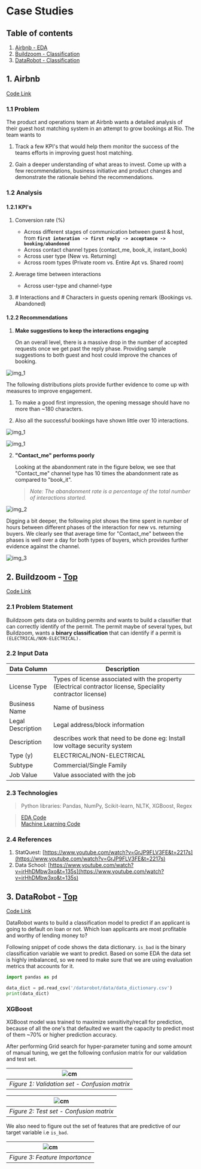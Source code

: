 # Case Studies

## **Table of contents** <a name="top"></a>
1. [Airbnb - EDA](#airbnb)
2. [Buildzoom - Classification](#buildzoom)
3. [DataRobot - Classification](#datarobot)

## 1. Airbnb <a name="airbnb"></a>
[Code Link](https://github.com/NikhilSawal/data_science_case_studies/tree/master/airbnb/plots)

### 1.1 Problem
The product and operations team at Airbnb wants a detailed analysis of their guest host matching system in an attempt to grow bookings at Rio. The team wants to
1. Track a few KPI's that would help them monitor the success of the teams efforts in improving guest host matching.

2. Gain a deeper understanding of what areas to invest. Come up with a few recommendations, business initiative and product changes and demonstrate the rationale behind the recommendations.

### 1.2 Analysis

#### 1.2.1 KPI's

1. Conversion rate (%)

   * Across different stages of communication between guest & host, from **`first interation -> first reply -> acceptance -> booking/abandoned`**
   * Across contact channel types (contact_me, book_it, instant_book)
   * Across user type (New vs. Returning)
   * Across room types (Private room vs. Entire Apt vs. Shared room)


2. Average time between interactions

    * Across user-type and channel-type


3. \# Interactions and # Characters in guests opening remark (Bookings vs. Abandoned)

#### 1.2.2 Recommendations

1. **Make suggestions to keep the interactions engaging**

    On an overall level, there is a massive drop in the number of accepted requests once we get past the reply phase. Providing sample suggestions to both guest and host could improve the chances of booking.

![img_1](plots/airbnb/conversion_over_time.png)

The following distributions plots provide further evidence to come up with measures to improve engagement.
1. To make a good first impression, the opening message should have no more than ~180 characters.

2. Also all the successful bookings have shown little over 10 interactions.

![img_1](plots/airbnb/first_inter_length_dist.png)

![img_1](plots/airbnb/count_interaction_dist.png)

2. **"Contact_me" performs poorly**

    Looking at the abandonment rate in the figure below, we see that "Contact_me" channel type has 10 times the abandonment rate as compared to "book_it".

    >*Note: The abandonment rate is a percentage of the total number of interactions started.*


![img_2](plots/airbnb/contact_channel_aban_conv_rate.png)


Digging a bit deeper, the following plot shows the time spent in number of hours between different phases of the interaction for new vs. returning buyers. We clearly see that average time for "Contact_me" between the phases is well over a day for both types of buyers, which provides further evidence against the channel.


![img_3](plots/airbnb/time_spent_contact_me.png)  

## 2. Buildzoom  <a name="buildzoom"></a> - [Top](#top)
[Code Link](https://github.com/NikhilSawal/data_science_case_studies/tree/master/buildzoom)



### 2.1 Problem Statement

Buildzoom gets data on building permits and wants to build a classifier that can correctly identify of the permit. The permit maybe of several types, but Buildzoom, wants a **binary classification** that can identify if a permit is ```(ELECTRICAL/NON-ELECTRICAL).```

### 2.2 Input Data
| Data Column | Description |
| ----------- | ----------- |
| License Type | Types of license associated with the property (Electrical contractor license, Speciality contractor license) |
| Business Name | Name of business |
| Legal Description | Legal address/block information |
| Description | describes work that need to be done eg: Install low voltage security system |
| Type (y) | ELECTRICAL/NON-ELECTRICAL |
| Subtype | Commercial/Single Family |
| Job Value | Value associated with the job |

### 2.3 Technologies
> Python libraries: Pandas, NumPy, Scikit-learn, NLTK, XGBoost, Regex

> [EDA Code](https://github.com/NikhilSawal/data_science_case_studies/tree/master/buildzoom)  
> [Machine Learning Code](https://github.com/NikhilSawal/data_science_case_studies/blob/master/buildzoom/solution.ipynb)

### 2.4 References
1. StatQuest: [https://www.youtube.com/watch?v=GrJP9FLV3FE&t=2217s](https://www.youtube.com/watch?v=GrJP9FLV3FE&t=2217s)
2. Data School: [https://www.youtube.com/watch?v=irHhDMbw3xo&t=135s](https://www.youtube.com/watch?v=irHhDMbw3xo&t=135s)


## 3. DataRobot  <a name="datarobot"></a> - [Top](#top)

[Code Link](https://github.com/NikhilSawal/data_science_case_studies/tree/master/datarobot)

DataRobot wants to build a classification model to predict if an applicant is going to default on loan or not. Which loan applicants are most profitable and worthy of lending money to?

Following snippet of code shows the data dictionary. `is_bad` is the binary classification variable we want to predict. Based on some EDA the data set is highly imbalanced, so we need to make sure that we are using evaluation metrics that accounts for it.

```python
import pandas as pd

data_dict = pd.read_csv('/datarobot/data/data_dictionary.csv')
print(data_dict)
```

### XGBoost

XGBoost model was trained to maximize sensitivity/recall for prediction, because of all the one's that defaulted we want the capacity to predict most of them ~70% or higher prediction accuracy.

After performing Grid search for hyper-parameter tuning and some amount of manual tuning, we get the following confusion matrix for our validation and test set.

| ![cm](/Users/nikhilsawal/OneDrive/machine_learning/data_science_case_studies/datarobot/plots/validation_set_cm.png) |
|:--:|
| *Figure 1: Validation set - Confusion matrix* |

| ![cm](/Users/nikhilsawal/OneDrive/machine_learning/data_science_case_studies/datarobot/plots/test_set_cm.png) |
|:--:|
| *Figure 2: Test set - Confusion matrix* |

We also need to figure out the set of features that are predictive of our target variable i.e `is_bad`.

| ![cm](/Users/nikhilsawal/OneDrive/machine_learning/data_science_case_studies/datarobot/plots/feature_imp.png) |
|:--:|
| *Figure 3: Feature Importance* |
